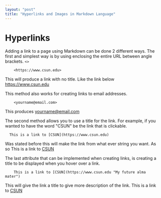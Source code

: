 ```yaml
---
layout: "post"
title: "Hyperlinks and Images in Markdown Language"
---
```


# Hyperlinks
Adding a link to a page using Markdown can be done 2 different ways. The first and simplest way is by using enclosing the entire URL between angle brackets. `<>`

        <https://www.csun.edu>

This will produce a link with no title. Like the link below
<https://www.csun.edu>

This method also works for creating links to email addresses.

        <yourname@email.com>

This produces
<yourname@email.com>


The second method allows you to use a title for the link. For example, if you wanted to have the word "CSUN" be the link that is clickable.

      This is a link to [CSUN](https://www.csun.edu)

Was stated before this will make the link from what ever string you want. As so
This is a link to [CSUN](https://www.csun.edu)


The last attribute that can be implemented when creating links, is creating a  title to be displayed when you hover over a link.

        This is a link to [CSUN](https://www.csun.edu "My future alma mater")

This will give the link a title to give more description of the link.
This is a link to [CSUN](https://www.csun.edu "My future alma mater")
